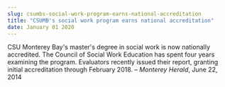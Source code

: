 ```yaml
---
slug: csumbs-social-work-program-earns-national-accreditation
title: "CSUMB's social work program earns national accreditation"
date: January 01 2020
---
```


 
<p>
  CSU Monterey Bay's master's degree in social work is now nationally
  accredited. The Council of Social Work Education has spent four years
  examining the program. Evaluators recently issued their report, granting
  initial accreditation through February 2018. – <em>Monterey Herald</em>, June
  22, 2014
</p>
 
